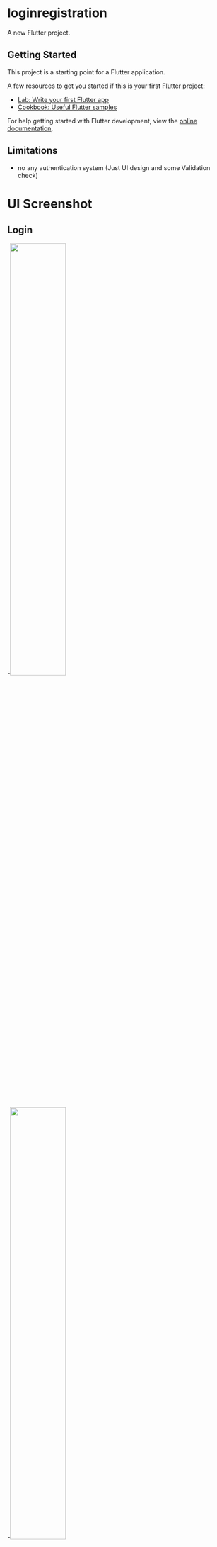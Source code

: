 # loginregistration

A new Flutter project.

## Getting Started

This project is a starting point for a Flutter application.

A few resources to get you started if this is your first Flutter project:

- [Lab: Write your first Flutter app](https://docs.flutter.dev/get-started/codelab)
- [Cookbook: Useful Flutter samples](https://docs.flutter.dev/cookbook)

For help getting started with Flutter development, view the
[online documentation](https://docs.flutter.dev/), 

## Limitations
- no any authentication system (Just UI design and some Validation check)

# UI Screenshot
## Login
-<img src="https://user-images.githubusercontent.com/71305747/217077083-37b1a7c3-6c77-4baf-a58a-a9b1e849f86e.png" width="50%" height="50%">
<br>
-<img src="https://user-images.githubusercontent.com/71305747/217077102-fc6a5ee3-a3f3-4b92-8166-02d2435caa65.png" width="50%" height="50%">
<br>
-<img src="https://user-images.githubusercontent.com/71305747/217077122-fe2e4949-b060-42c6-b27a-13ecc44ef0e6.png" width="50%" height="50%">
<br>

## Registration

-<img src="https://user-images.githubusercontent.com/71305747/217077517-8b6cba0e-c746-4a17-823e-81523ed55393.png" width="50%" height="50%">
<br>
-<img src="https://user-images.githubusercontent.com/71305747/217077544-a5c99f6b-ce91-4b4d-944a-72d98a6b7ff4.png" width="50%" height="50%">
<br>
-<img src="https://user-images.githubusercontent.com/71305747/217078042-aebbc3cf-5201-48ae-a9cd-5af9eb18dc6a.png" width="50%" height="50%">
<br>

